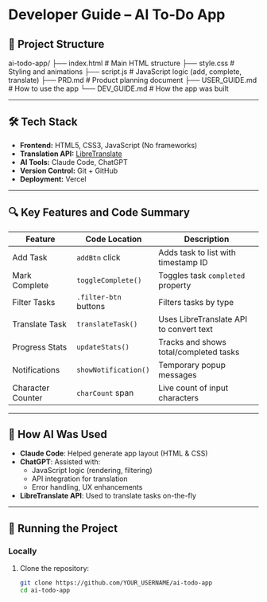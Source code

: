 # Developer Guide – AI To-Do App

## 📁 Project Structure

ai-todo-app/
├── index.html # Main HTML structure
├── style.css # Styling and animations
├── script.js # JavaScript logic (add, complete, translate)
├── PRD.md # Product planning document
├── USER_GUIDE.md # How to use the app
└── DEV_GUIDE.md # How the app was built


---

## 🛠️ Tech Stack

- **Frontend:** HTML5, CSS3, JavaScript (No frameworks)
- **Translation API:** [LibreTranslate](https://libretranslate.de)
- **AI Tools:** Claude Code, ChatGPT
- **Version Control:** Git + GitHub
- **Deployment:** Vercel

---

## 🔍 Key Features and Code Summary

| Feature              | Code Location    | Description |
|----------------------|------------------|-------------|
| Add Task             | `addBtn` click   | Adds task to list with timestamp ID |
| Mark Complete        | `toggleComplete()` | Toggles task `completed` property |
| Filter Tasks         | `.filter-btn` buttons | Filters tasks by type |
| Translate Task       | `translateTask()` | Uses LibreTranslate API to convert text |
| Progress Stats       | `updateStats()`  | Tracks and shows total/completed tasks |
| Notifications        | `showNotification()` | Temporary popup messages |
| Character Counter    | `charCount` span | Live count of input characters |

---

## 🤖 How AI Was Used

- **Claude Code**: Helped generate app layout (HTML & CSS)
- **ChatGPT**: Assisted with:
  - JavaScript logic (rendering, filtering)
  - API integration for translation
  - Error handling, UX enhancements
- **LibreTranslate API**: Used to translate tasks on-the-fly

---

## 🚀 Running the Project

### Locally
1. Clone the repository:
   ```bash
   git clone https://github.com/YOUR_USERNAME/ai-todo-app
   cd ai-todo-app
